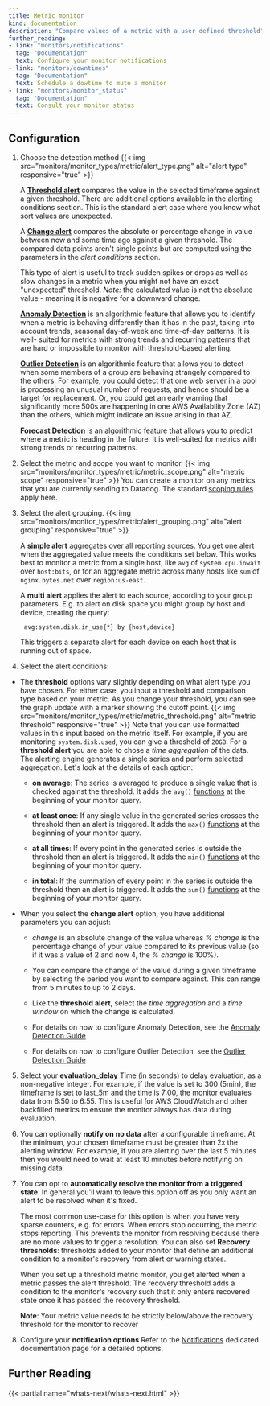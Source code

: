 ```yaml
---
title: Metric monitor
kind: documentation
description: "Compare values of a metric with a user defined threshold"
further_reading:
- link: "monitors/notifications"
  tag: "Documentation"
  text: Configure your monitor notifications
- link: "monitors/downtimes"
  tag: "Documentation"
  text: Schedule a dowtime to mute a monitor
- link: "monitors/monitor_status"
  tag: "Documentation"
  text: Consult your monitor status
---
```


## Configuration

1. Choose the detection method
    {{< img src="monitors/monitor_types/metric/alert_type.png" alt="alert type" responsive="true" >}}

    A **[Threshold alert][1]** compares the value in the selected timeframe against a given threshold. There are additional options available in the alerting conditions section. This is the standard alert case where you know what sort values are unexpected.

    A **[Change alert][1]** compares the absolute or percentage change in value between now and some time ago against a given threshold. The compared data points aren't single points but are computed using the parameters in the *alert conditions* section.

    This type of alert is useful to track sudden spikes or drops as well as slow changes in a metric when you might not have an exact "unexpected" threshold.
    *Note:* the calculated value is not the absolute value - meaning it is negative for a downward change.

    **[Anomaly Detection][2]** is an algorithmic feature that allows you to identify when a metric is behaving differently than it has in the past, taking into account trends, seasonal day-of-week and time-of-day patterns. It is well- suited for metrics with strong trends and recurring patterns that are hard or impossible to monitor with threshold-based alerting.

    **[Outlier Detection][3]** is an algorithmic feature that allows you to detect when some members of a group are behaving strangely compared to the others.   For example, you could detect that one web server in a pool is processing an unusual number of requests, and hence should be a target for replacement. Or, you could get an early warning that significantly more 500s are happening in one AWS Availability Zone (AZ) than the others, which might indicate an issue arising in that AZ.

    **[Forecast Detection][4]** is an algorithmic feature that allows you to predict where a metric is heading in the future. It is well-suited for metrics with strong trends or recurring patterns.

2. Select the metric and scope you want to monitor.
  {{< img src="monitors/monitor_types/metric/metric_scope.png" alt="metric scope" responsive="true" >}}
  You can create a monitor on any metrics that you are currently sending to Datadog. The standard [scoping rules][5] apply here.

3. Select the alert grouping.
    {{< img src="monitors/monitor_types/metric/alert_grouping.png" alt="alert grouping" responsive="true" >}}

    A **simple alert** aggregates over all reporting sources. You get one alert when the aggregated value meets the conditions set below. This works best to monitor a metric from a single host, like `avg` of `system.cpu.iowait` over `host:bits`, or for an aggregate metric across many hosts like `sum` of `nginx.bytes.net` over `region:us-east`.

    A **multi alert** applies the alert to each source, according to your group parameters. E.g. to alert on disk space you might group by host and device, creating the query:

        avg:system.disk.in_use{*} by {host,device}

    This triggers a separate alert for each device on each host that is running out of space.

4.  Select the alert conditions:

  * The **threshold** options vary slightly depending on what alert type you have chosen. For either case, you input a threshold and comparison type based on your metric. As you change your threshold, you can see the graph update with a marker showing the cutoff point.
  {{< img src="monitors/monitor_types/metric/metric_threshold.png" alt="metric threshold" responsive="true" >}}
  Note that you can use formatted values in this input based on the metric itself. For example, if you are monitoring `system.disk.used`, you can give a threshold of `20GB`.
  For a **threshold alert** you are able to chose a *time aggregation* of the data. The alerting engine generates a single series and perform selected aggregation.
  Let's look at the details of each option:

    * **on average**: The series is averaged to produce a single value that is checked against the threshold. It adds the `avg()` [functions][6] at the beginning of your monitor query.

    * **at least once**: If any single value in the generated series crosses the threshold then an alert is triggered. It adds the `max()` [functions][6] at the beginning of your monitor query.

    * **at all times**: If every point in the generated series is outside the threshold then an alert is triggered. It adds the `min()` [functions][6] at the beginning of your monitor query.

    * **in total**: If the summation of every point in the series is outside the threshold then an alert is triggered. It adds the `sum()` [functions][6] at the beginning of your monitor query.

  - When you select the **change alert** option, you have additional parameters you can adjust:

    -  *change* is an absolute change of the value whereas *% change* is the percentage change of your value compared to its previous value (so if it was a value of 2 and now 4, the *% change* is 100%).
    - You can compare the change of the value during a given timeframe by selecting the period you want to compare against. This can range from 5 minutes to up to 2 days.
    - Like the **threshold alert**, select the *time aggregation* and a *time window* on which the change is calculated.

    - For details on how to configure Anomaly Detection, see the [Anomaly Detection Guide][2]

    - For details on how to configure Outlier Detection, see the [Outlier Detection Guide][3]

5. Select your **evaluation_delay** Time (in seconds) to delay evaluation, as a non-negative integer. For example, if the value is set to 300 (5min), the timeframe is set to last_5m and the time is 7:00, the monitor evaluates data from 6:50 to 6:55. This is useful for AWS CloudWatch and other backfilled metrics to ensure the monitor always has data during evaluation.

6. You can optionally **notify on no data** after a configurable timeframe. At the minimum, your chosen timeframe must be greater than 2x the alerting window. For example, if you are alerting over the last 5 minutes then you would need to wait at least 10 minutes before notifying on missing data.

7. You can opt to **automatically resolve the monitor from a triggered state**.
    In general you'll want to leave this option off as you only want an alert to be resolved when it's fixed.

    The most common use-case for this option is when you have very sparse counters, e.g. for errors. When errors stop occurring, the metric stops reporting. This prevents the monitor from resolving because there are no more values to trigger a resolution. You can also set **Recovery thresholds**: thresholds added to your monitor that define an additional condition to a monitor's recovery from alert or warning states.

    When you set up a threshold metric monitor, you get alerted when a metric passes the alert threshold. The recovery threshold adds a condition to the monitor's recovery such that it only enters recovered state once it has passed the recovery threshold.

    **Note**: Your metric value needs to be strictly below/above the recovery threshold for the monitor to recover

8. Configure your **notification options** Refer to the [Notifications][7] dedicated documentation page for a detailed options.

## Further Reading

{{< partial name="whats-next/whats-next.html" >}}

[1]: /monitors/monitor_types/metric
[2]: /monitors/monitor_types/anomaly
[3]: /monitors/monitor_types/outlier
[4]: /monitors/monitor_types/forecasts
[5]: /graphing/#scope
[6]: /graphing/miscellaneous/functions
[7]: /monitors/notifications
